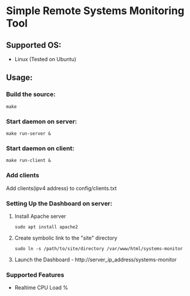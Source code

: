# Simple Remote Systems Monitoring Tool

## Supported OS:
* Linux (Tested on Ubuntu)

## Usage:

### Build the source:
```
make
```

### Start daemon on server:
```
make run-server &
```

### Start daemon on client:
```
make run-client &
```

### Add clients
Add clients(ipv4 address) to config/clients.txt

### Setting Up the Dashboard on server:
1. Install Apache server
   ```
   sudo apt install apache2
   ```
2. Create symbolic link to the "site" directory
   ```
   sudo ln -s /path/to/site/directory /var/www/html/systems-monitor
   ```
3. Launch the Dashboard - http://server_ip_address/systems-monitor

### Supported Features
* Realtime CPU Load %

